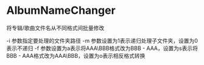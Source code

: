 # AlbumNameChanger
将专辑/歌曲文件名从不同格式间批量修改

-i 参数指定要处理的文件夹路径
-m 参数设置为1表示递归处理子文件夹，设置为0表示不递归
-f 参数设置为a表示将AAA\BBB格式改为BBB - AAA，设置为s表示将BBB - AAA格式改为AAA\BBB，设置为o表示相反格式转换
